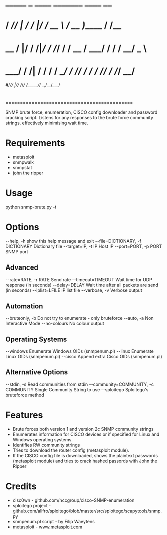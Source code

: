 #   _____ _   ____  _______     ____             __     
#  / ___// | / /  |/  / __ \   / __ )_______  __/ /____ 
#  \__ \/  |/ / /|_/ / /_/ /  / __  / ___/ / / / __/ _ \
# ___/ / /|  / /  / / ____/  / /_/ / /  / /_/ / /_/  __/
#/____/_/ |_/_/  /_/_/      /_____/_/   \__,_/\__/\___/ 
#
============================================

SNMP brute force, enumeration, CISCO config downloader and password cracking script.
Listens for any responses to the brute force community strings, effectively minimising wait time.

Requirements	
=======================
* metasploit
* snmpwalk
* snmpstat
* john the ripper

Usage	
=======================

  python snmp-brute.py -t <IP>

Options
=======
--help, -h              show this help message and exit
--file=DICTIONARY, 
	-f DICTIONARY   Dictionary file
--target=IP, -t IP      Host IP
--port=PORT, -p PORT    SNMP port

Advanced
--------
--rate=RATE, -r RATE    Send rate
--timeout=TIMEOUT       Wait time for UDP response (in seconds)
--delay=DELAY           Wait time after all packets are send (in seconds)
--iplist=LFILE          IP list file
--verbose, -v           Verbose output

Automation
----------
--bruteonly, -b         Do not try to enumerate - only bruteforce
--auto, -a              Non Interactive Mode
--no-colours            No colour output

Operating Systems
-----------------
--windows               Enumerate Windows OIDs (snmpenum.pl)
--linux                 Enumerate Linux OIDs (snmpenum.pl)
--cisco                 Append extra Cisco OIDs (snmpenum.pl)

Alternative Options
-------------------
--stdin, -s             Read communities from stdin
--community=COMMUNITY, 
	-c COMMUNITY    Single Community String to use
--sploitego             Sploitego's bruteforce method



Features	
=======================

* Brute forces both version 1 and version 2c SNMP community strings
* Enumerates information for CISCO devices or if specified for Linux and Windows operating systems.
* Identifies RW community strings
* Tries to download the router config (metasploit module).
* If the CISCO config file is downloaded, shows the plaintext passwords (metasploit module) and tries to crack hashed passords with John the Ripper

Credits	
=======================
* cisc0wn - github.com/nccgroup/cisco-SNMP-enumeration
* sploitego project - github.com/allfro/sploitego/blob/master/src/sploitego/scapytools/snmp.py
* snmpenum.pl script - by Filip Waeytens
* metasploit - www.metasploit.com

